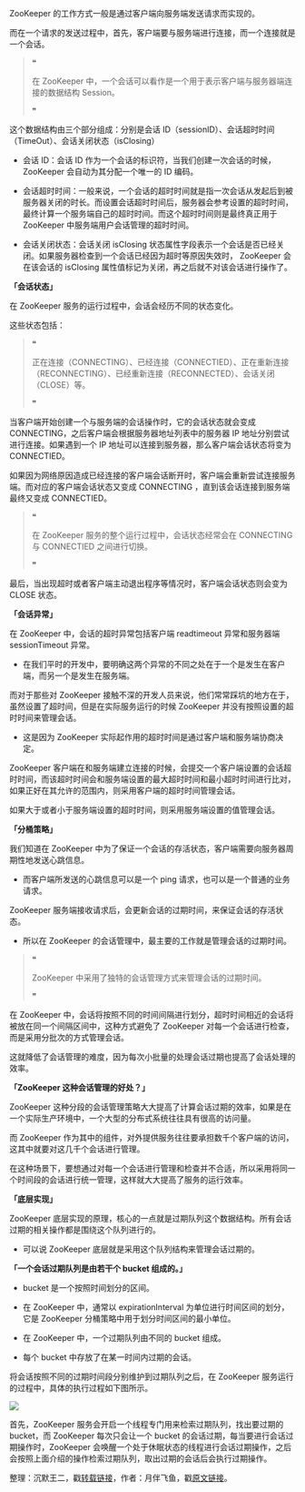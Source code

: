 ZooKeeper 的工作方式一般是通过客户端向服务端发送请求而实现的。

而在一个请求的发送过程中，首先，客户端要与服务端进行连接，而一个连接就是一个会话。

> ❝
> 
> 在 ZooKeeper 中，一个会话可以看作是一个用于表示客户端与服务器端连接的数据结构 Session。
> 
> ❞

这个数据结构由三个部分组成：分别是会话 ID（sessionID）、会话超时时间（TimeOut）、会话关闭状态（isClosing）

*   会话 ID：会话 ID 作为一个会话的标识符，当我们创建一次会话的时候，ZooKeeper 会自动为其分配一个唯一的 ID 编码。

*   会话超时时间：一般来说，一个会话的超时时间就是指一次会话从发起后到被服务器关闭的时长。而设置会话超时时间后，服务器会参考设置的超时时间，最终计算一个服务端自己的超时时间。而这个超时时间则是最终真正用于 ZooKeeper 中服务端用户会话管理的超时时间。

*   会话关闭状态：会话关闭 isClosing 状态属性字段表示一个会话是否已经关闭。如果服务器检查到一个会话已经因为超时等原因失效时， ZooKeeper 会在该会话的 isClosing 属性值标记为关闭，再之后就不对该会话进行操作了。

**「会话状态」**

在 ZooKeeper 服务的运行过程中，会话会经历不同的状态变化。

这些状态包括：

> ❝
> 
> 正在连接（CONNECTING）、已经连接（CONNECTIED）、正在重新连接（RECONNECTING）、已经重新连接（RECONNECTED）、会话关闭（CLOSE）等。
> 
> ❞

当客户端开始创建一个与服务端的会话操作时，它的会话状态就会变成 CONNECTING，之后客户端会根据服务器地址列表中的服务器 IP 地址分别尝试进行连接。如果遇到一个 IP 地址可以连接到服务器，那么客户端会话状态将变为 CONNECTIED。

如果因为网络原因造成已经连接的客户端会话断开时，客户端会重新尝试连接服务端。而对应的客户端会话状态又变成 CONNECTING ，直到该会话连接到服务端最终又变成 CONNECTIED。

> ❝
> 
> 在 ZooKeeper 服务的整个运行过程中，会话状态经常会在 CONNECTING 与 CONNECTIED 之间进行切换。
> 
> ❞

最后，当出现超时或者客户端主动退出程序等情况时，客户端会话状态则会变为 CLOSE 状态。

**「会话异常」**

在 ZooKeeper 中，会话的超时异常包括客户端 readtimeout 异常和服务器端 sessionTimeout 异常。

*   在我们平时的开发中，要明确这两个异常的不同之处在于一个是发生在客户端，而另一个是发生在服务端。

而对于那些对 ZooKeeper 接触不深的开发人员来说，他们常常踩坑的地方在于，虽然设置了超时间，但是在实际服务运行的时候 ZooKeeper 并没有按照设置的超时时间来管理会话。

*   这是因为 ZooKeeper 实际起作用的超时时间是通过客户端和服务端协商决定。

ZooKeeper 客户端在和服务端建立连接的时候，会提交一个客户端设置的会话超时时间，而该超时时间会和服务端设置的最大超时时间和最小超时时间进行比对，如果正好在其允许的范围内，则采用客户端的超时时间管理会话。

如果大于或者小于服务端设置的超时时间，则采用服务端设置的值管理会话。

**「分桶策略」**

我们知道在 ZooKeeper 中为了保证一个会话的存活状态，客户端需要向服务器周期性地发送心跳信息。

*   而客户端所发送的心跳信息可以是一个 ping 请求，也可以是一个普通的业务请求。

ZooKeeper 服务端接收请求后，会更新会话的过期时间，来保证会话的存活状态。

*   所以在 ZooKeeper 的会话管理中，最主要的工作就是管理会话的过期时间。

> ❝
> 
> ZooKeeper 中采用了独特的会话管理方式来管理会话的过期时间。
> 
> ❞

在 ZooKeeper 中，会话将按照不同的时间间隔进行划分，超时时间相近的会话将被放在同一个间隔区间中，这种方式避免了 ZooKeeper 对每一个会话进行检查，而是采用分批次的方式管理会话。

这就降低了会话管理的难度，因为每次小批量的处理会话过期也提高了会话处理的效率。

**「ZooKeeper 这种会话管理的好处？」**

ZooKeeper 这种分段的会话管理策略大大提高了计算会话过期的效率，如果是在一个实际生产环境中，一个大型的分布式系统往往具有很高的访问量。

而 ZooKeeper 作为其中的组件，对外提供服务往往要承担数千个客户端的访问，这其中就要对这几千个会话进行管理。

在这种场景下，要想通过对每一个会话进行管理和检查并不合适，所以采用将同一个时间段的会话进行统一管理，这样就大大提高了服务的运行效率。

**「底层实现」**

ZooKeeper 底层实现的原理，核心的一点就是过期队列这个数据结构。所有会话过期的相关操作都是围绕这个队列进行的。

*   可以说 ZooKeeper 底层就是采用这个队列结构来管理会话过期的。

**「一个会话过期队列是由若干个 bucket 组成的。」**

*   bucket 是一个按照时间划分的区间。

*   在 ZooKeeper 中，通常以 expirationInterval 为单位进行时间区间的划分，它是 ZooKeeper 分桶策略中用于划分时间区间的最小单位。

*   在 ZooKeeper 中，一个过期队列由不同的 bucket 组成。

*   每个 bucket 中存放了在某一时间内过期的会话。

将会话按照不同的过期时间段分别维护到过期队列之后，在 ZooKeeper 服务运行的过程中，具体的执行过程如下图所示。

![](https://cdn.jsdelivr.net/gh/itwanger/toBeBetterJavaer/images/zookeeper/huihuajizhi-1.png)


首先，ZooKeeper 服务会开启一个线程专门用来检索过期队列，找出要过期的 bucket，而 ZooKeeper 每次只会让一个 bucket 的会话过期，每当要进行会话过期操作时，ZooKeeper 会唤醒一个处于休眠状态的线程进行会话过期操作，之后会按照上面介绍的操作检索过期队列，取出过期的会话后会执行过期操作。


整理：沉默王二，戳[转载链接](https://mp.weixin.qq.com/s/-evZg0epRrOr1IwQ3GJ2Zg)，作者：月伴飞鱼，戳[原文链接](https://mp.weixin.qq.com/s/B2ngp0q5kdWsCNH8sw_5DA)。